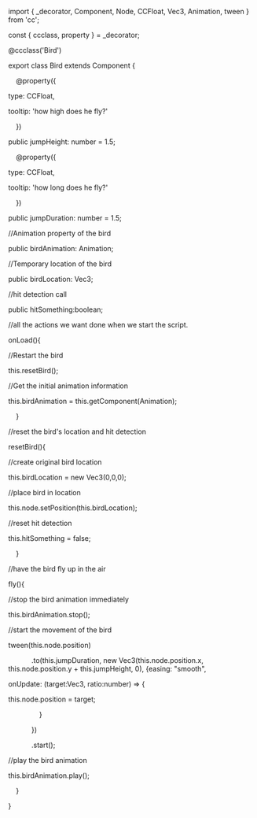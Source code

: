 import { _decorator, Component, Node, CCFloat, Vec3, Animation, tween } from  'cc';

const { ccclass, property } =  _decorator;

@ccclass('Bird')

export  class  Bird  extends  Component {

    @property({

 type:  CCFloat,

 tooltip:  'how high does he fly?'

    })

 public  jumpHeight:  number  =  1.5;

    @property({

 type:  CCFloat,

 tooltip:  'how long does he fly?'

    })

 public  jumpDuration:  number  =  1.5;

 //Animation property of the bird

 public  birdAnimation:  Animation;

 //Temporary location of the bird

 public  birdLocation:  Vec3;

 //hit detection call

 public  hitSomething:boolean;

 //all the actions we want done when we start the script.

 onLoad(){

 //Restart the bird

 this.resetBird();

 //Get the initial animation information

 this.birdAnimation  =  this.getComponent(Animation);

    }

 //reset the bird's location and hit detection

 resetBird(){

 //create original bird location

 this.birdLocation  =  new  Vec3(0,0,0);

 //place bird in location

 this.node.setPosition(this.birdLocation);

 //reset hit detection

 this.hitSomething  =  false;

    }

 //have the bird fly up in the air

 fly(){

 //stop the bird animation immediately

 this.birdAnimation.stop();

 //start the movement of the bird

 tween(this.node.position)

            .to(this.jumpDuration, new  Vec3(this.node.position.x, this.node.position.y  +  this.jumpHeight, 0), {easing:  "smooth",

 onUpdate: (target:Vec3, ratio:number) => {

 this.node.position  =  target;

                }

            })

            .start();

 //play the bird animation

 this.birdAnimation.play();

    }

}